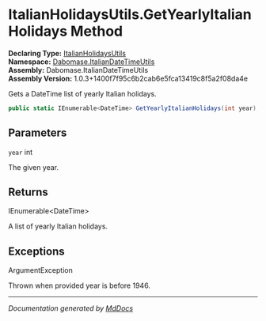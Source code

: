﻿<!--  
  <auto-generated>   
    The contents of this file were generated by a tool.  
    Changes to this file may be list if the file is regenerated  
  </auto-generated>   
-->

# ItalianHolidaysUtils.GetYearlyItalianHolidays Method

**Declaring Type:** [ItalianHolidaysUtils](../index.md)  
**Namespace:** [Dabomase.ItalianDateTimeUtils](../../index.md)  
**Assembly:** Dabomase.ItalianDateTimeUtils  
**Assembly Version:** 1.0.3+1400f7f95c6b2cab6e5fca13419c8f5a2f08da4e

Gets a DateTime list of yearly Italian holidays.

```csharp
public static IEnumerable<DateTime> GetYearlyItalianHolidays(int year);
```

## Parameters

`year`  int

The given year.

## Returns

IEnumerable\<DateTime\>

A list of yearly Italian holidays.

## Exceptions

ArgumentException

Thrown when provided year is before 1946.

___

*Documentation generated by [MdDocs](https://github.com/ap0llo/mddocs)*
